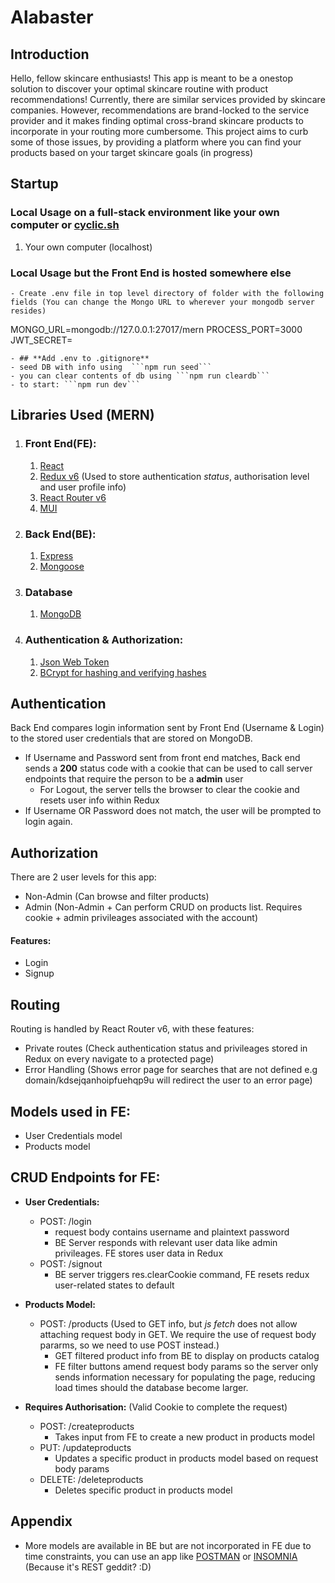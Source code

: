 # **Alabaster**

## **Introduction**
Hello, fellow skincare enthusiasts! This app is meant to be a onestop solution to discover your optimal skincare routine with product recommendations! Currently, there are similar services provided by skincare companies. However, recommendations are brand-locked to the service provider and it makes finding optimal cross-brand skincare products to incorporate in your routing more cumbersome. This project aims to curb some of those issues, by providing a platform where you can find your products based on your target skincare goals (in progress)

## **Startup**

### **Local Usage on a full-stack environment like your own computer or [cyclic.sh](cyclic.sh)**
1. Your own computer (localhost)

### **Local Usage but the Front End is hosted somewhere else**
```
- Create .env file in top level directory of folder with the following fields (You can change the Mongo URL to wherever your mongodb server resides)
```
MONGO_URL=mongodb://127.0.0.1:27017/mern
PROCESS_PORT=3000
JWT_SECRET=<YourSecretString>
```
- ## **Add .env to .gitignore**
- seed DB with info using  ```npm run seed```
- you can clear contents of db using ```npm run cleardb```
- to start: ```npm run dev```
```

## **Libraries Used (MERN)**
1. ### **Front End(FE):**
   1. [React](https://reactjs.org/)
   2. [Redux v6](https://react-redux.js.org/) (Used to store authentication *status*, authorisation level and user profile info)
   3. [React Router v6](https://reactrouter.com/en/main)
   4. [MUI](https://mui.com/material-ui/getting-started/overview/)
2. ### **Back End(BE):**
   1. [Express](https://expressjs.com/)
   2. [Mongoose](https://mongoosejs.com/)
3. ### **Database**
   1. [MongoDB](https://www.mongodb.com/)
4. ### **Authentication & Authorization:**
   1. [Json Web Token](https://jwt.io/)
   2. [BCrypt for hashing and verifying hashes](https://www.npmjs.com/package/bcrypt)

## **Authentication**
Back End compares login information sent by Front End (Username & Login) to the stored user credentials that are stored on MongoDB.
- If Username and Password sent from front end matches, Back end sends a **200** status code with a cookie that can be used to call server endpoints that require the person to be a **admin** user
  - For Logout, the server tells the browser to clear the cookie and resets user info within Redux
- If Username OR Password does not match, the user will be prompted to login again.

## **Authorization**
There are 2 user levels for this app:
- Non-Admin (Can browse and filter products)
- Admin (Non-Admin  + Can perform CRUD on products list. Requires cookie + admin privileages associated with the account)

#### **Features:**
- Login
- Signup

## **Routing**
Routing is handled by React Router v6, with these features:
- Private routes (Check authentication status and privileages stored in Redux on every navigate to a protected page)
- Error Handling (Shows error page for searches that are not defined e.g domain/kdsejqanhoipfuehqp9u will redirect the user to an error page)

## **Models used in FE:**
- User Credentials model
- Products model

## **CRUD Endpoints for FE:**
- **User Credentials:**
  - POST: /login
    - request body contains username and plaintext password
    - BE Server responds with relevant user data like admin privileages. FE stores user data in Redux
  - POST: /signout
    - BE server triggers res.clearCookie command, FE resets redux user-related states to default
  
- **Products Model:**
  - POST: /products (Used to GET info, but *js fetch* does not allow attaching request body in GET. We require the use of request body pararms, so we need to use POST instead.)
    - GET filtered product info from BE to display on products catalog
    - FE filter buttons amend request body params so the server only sends information necessary for populating the page, reducing load times should the database become larger.
  
- **Requires Authorisation:** (Valid Cookie to complete the request)
  - POST: /createproducts
    - Takes input from FE to create a new product in products model
  - PUT: /updateproducts
    - Updates a specific product in products model based on request body params
  - DELETE: /deleteproducts
    - Deletes specific product in products model

## Appendix
- More models are available in BE but are not incorporated in FE due to time constraints, you can use an app like [POSTMAN](https://www.postman.com/) or [INSOMNIA](https://insomnia.rest/) (Because it's REST geddit? :D)